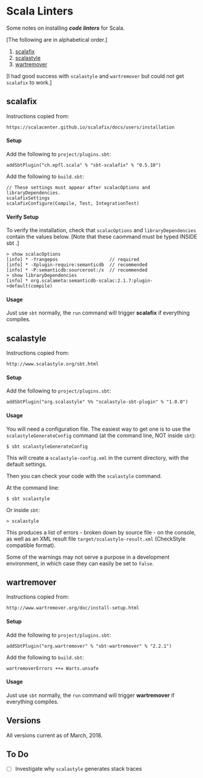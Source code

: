 # Scala Linters

Some notes on installing ___code linters___ for Scala.

[The following are in alphabetical order.]

1. [scalafix](#scalafix)
2. [scalastyle](#scalastyle)
3. [wartremover](#wartremover)

[I had good success with `scalastyle` and `wartremover` but could not get `scalafix` to work.]

## scalafix

Instructions copied from:

    https://scalacenter.github.io/scalafix/docs/users/installation

#### Setup

Add the following to `project/plugins.sbt`:

    addSbtPlugin("ch.epfl.scala" % "sbt-scalafix" % "0.5.10")

Add the following to `build.sbt`:

    // These settings must appear after scalacOptions and libraryDependencies.
    scalafixSettings
    scalafixConfigure(Compile, Test, IntegrationTest)

#### Verify Setup

To verify the installation, check that `scalacOptions` and `libraryDependencies` contain the values below.
[Note that these caommand must be typed INSIDE  sbt .]

    > show scalacOptions
    [info] * -Yrangepos                   // required
    [info] * -Xplugin-require:semanticdb  // recommended
    [info] * -P:semanticdb:sourceroot:/x  // recommended
    > show libraryDependencies
    [info] * org.scalameta:semanticdb-scalac:2.1.7:plugin->default(compile)

#### Usage

Just use `sbt` normally, the `run` command will trigger __scalafix__ if everything compiles.

## scalastyle

Instructions copied from:

    http://www.scalastyle.org/sbt.html

#### Setup

Add the following to `project/plugins.sbt`:

    addSbtPlugin("org.scalastyle" %% "scalastyle-sbt-plugin" % "1.0.0")

#### Usage

You will need a configuration file. The easiest way to get one is to use the `scalastyleGenerateConfig`
command (at the command line, NOT inside `sbt`):

    $ sbt scalastyleGenerateConfig

This will create a `scalastyle-config.xml` in the current directory, with the default settings.

Then you can check your code with the `scalastyle` command.

At the command line:

    $ sbt scalastyle

Or inside `sbt`:

    > scalastyle

This produces a list of errors - broken down by source file - on the console, as well as an
XML result file `target/scalastyle-result.xml` (CheckStyle compatible format).

Some of the warnings may not serve a purpose in a development environment, in which case they can
easily be set to `false`.

## wartremover

Instructions copied from:

    http://www.wartremover.org/doc/install-setup.html

#### Setup

Add the following to `project/plugins.sbt`:

    addSbtPlugin("org.wartremover" % "sbt-wartremover" % "2.2.1")

Add the following to `build.sbt`:

    wartremoverErrors ++= Warts.unsafe

#### Usage

Just use `sbt` normally, the `run` command will trigger __wartremover__ if everything compiles.

## Versions

All versions current as of March, 2018.

## To Do

- [ ] Investigate why `scalastyle` generates stack traces
